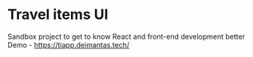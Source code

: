 # Travel items UI

Sandbox project to get to know React and front-end development better  
Demo - https://tiapp.deimantas.tech/
